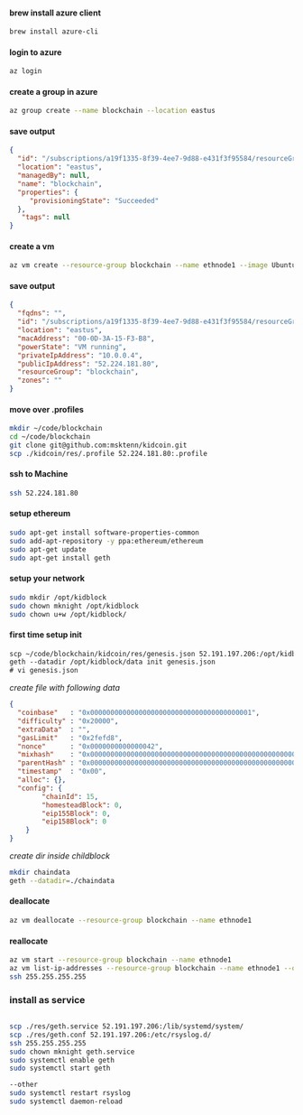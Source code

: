 #### brew install azure client
```sh
brew install azure-cli
```
#### login to azure
```sh
az login
```
#### create a group in azure
```sh
az group create --name blockchain --location eastus
```
#### save output
```json
{
  "id": "/subscriptions/a19f1335-8f39-4ee7-9d88-e431f3f95584/resourceGroups/blockchain",
  "location": "eastus",
  "managedBy": null,
  "name": "blockchain",
  "properties": {
     "provisioningState": "Succeeded"
  },
   "tags": null
}
```

#### create a vm
```sh
az vm create --resource-group blockchain --name ethnode1 --image UbuntuLTS --size Standard_A0 --generate-ssh-keys
```
#### save output
```json
{
  "fqdns": "",
  "id": "/subscriptions/a19f1335-8f39-4ee7-9d88-e431f3f95584/resourceGroups/blockchain/providers/Microsoft.Compute/virtualMachines/ethnode1",
  "location": "eastus",
  "macAddress": "00-0D-3A-15-F3-B8",
  "powerState": "VM running",
  "privateIpAddress": "10.0.0.4",
  "publicIpAddress": "52.224.181.80",
  "resourceGroup": "blockchain",
  "zones": ""
}
```
#### move over .profiles
```sh
mkdir ~/code/blockchain
cd ~/code/blockchain
git clone git@github.com:msktenn/kidcoin.git
scp ./kidcoin/res/.profile 52.224.181.80:.profile
```
#### ssh to Machine
```sh
ssh 52.224.181.80
```
#### setup ethereum
```sh
sudo apt-get install software-properties-common
sudo add-apt-repository -y ppa:ethereum/ethereum
sudo apt-get update
sudo apt-get install geth
```

#### setup your network
```sh
sudo mkdir /opt/kidblock
sudo chown mknight /opt/kidblock
sudo chown u+w /opt/kidblock/
```
#### first time setup init
```sch
scp ~/code/blockchain/kidcoin/res/genesis.json 52.191.197.206:/opt/kidblock/
geth --datadir /opt/kidblock/data init genesis.json
# vi genesis.json
```

*create file with following data*
```json
{
  "coinbase"   : "0x0000000000000000000000000000000000000001",
  "difficulty" : "0x20000",
  "extraData"  : "",
  "gasLimit"   : "0x2fefd8",
  "nonce"      : "0x0000000000000042",
  "mixhash"    : "0x0000000000000000000000000000000000000000000000000000000000000000",
  "parentHash" : "0x0000000000000000000000000000000000000000000000000000000000000000",
  "timestamp"  : "0x00",
  "alloc": {},
  "config": {
        "chainId": 15,
        "homesteadBlock": 0,
        "eip155Block": 0,
        "eip158Block": 0
    }
}
```

*create dir inside childblock*
```sh
mkdir chaindata
geth --datadir=./chaindata
```
#### deallocate
```sh
az vm deallocate --resource-group blockchain --name ethnode1
```
#### reallocate
```sh
az vm start --resource-group blockchain --name ethnode1
az vm list-ip-addresses --resource-group blockchain --name ethnode1 --output table
ssh 255.255.255.255
```

### install as service
```sh

scp ./res/geth.service 52.191.197.206:/lib/systemd/system/
scp ./res/geth.conf 52.191.197.206:/etc/rsyslog.d/
ssh 255.255.255.255
sudo chown mknight geth.service
sudo systemctl enable geth
sudo systemctl start geth

--other
sudo systemctl restart rsyslog
sudo systemctl daemon-reload

```
